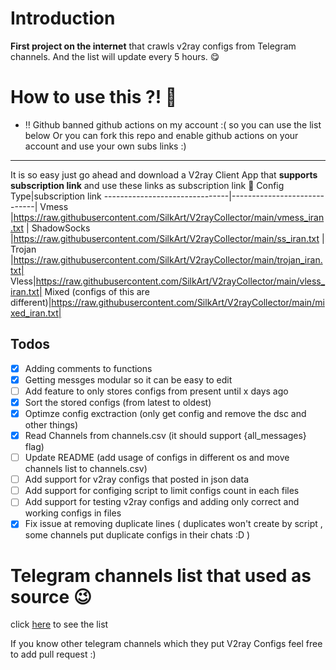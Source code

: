 # Introduction

**First project on the internet** that crawls v2ray configs from Telegram channels. And the list will update every 5 hours. 😋

# How to use this ?! 🤔


- ‼ Github banned github actions on my account :( so you can use the list below Or you can fork this repo and enable github actions on your account and use your own subs links :) 
-------------------------------

It is so easy just go ahead and download a V2ray Client App that **supports subscription link** and use these links as subscription link 🤩
Config Type|subscription link
-------------------------------|-----------------------------|
Vmess         |https://raw.githubusercontent.com/SilkArt/V2rayCollector/main/vmess_iran.txt      |
ShadowSocks        |https://raw.githubusercontent.com/SilkArt/V2rayCollector/main/ss_iran.txt  |
Trojan |https://raw.githubusercontent.com/SilkArt/V2rayCollector/main/trojan_iran.txt|
Vless|https://raw.githubusercontent.com/SilkArt/V2rayCollector/main/vless_iran.txt|
Mixed (configs of this are different)|https://raw.githubusercontent.com/SilkArt/V2rayCollector/main/mixed_iran.txt|


## Todos
 - [x] Adding comments to functions
 - [x] Getting messges modular so it can be easy to edit
 - [ ] Add feature to only stores configs from present until x days ago
 - [x] Sort the stored configs (from latest to oldest)
 - [x] Optimze config exctraction (only get config and remove the dsc and other things)
 - [x] Read Channels from channels.csv (it should support {all_messages} flag)
 - [ ] Update README (add usage of configs in different os and move channels list to channels.csv)
 - [ ] Add support for v2ray configs that posted in json data
 - [ ] Add support for configing script to limit configs count in each files
 - [ ] Add support for testing v2ray configs and adding only correct and working configs in files
 - [x] Fix issue at removing duplicate lines ( duplicates won't create by script , some channels put duplicate configs in their chats :D )

# Telegram channels list that used as source 😉 
click [here](https://github.com/mrvcoder/V2rayCollector/blob/main/channels.csv) to see the list

If you know other telegram channels which they put V2ray Configs feel free to add pull request :)

